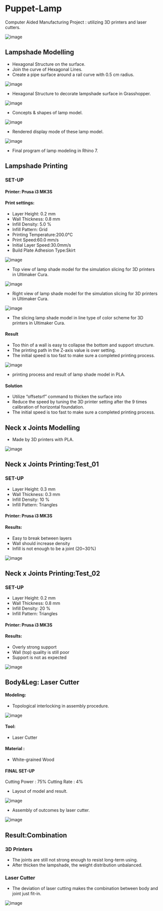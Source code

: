 # Puppet-Lamp
Computer Aided Manufacturing Project : utilizing 3D printers and laser cutters.

![image](Structure.png)

## Lampshade Modelling

- Hexagonal Structure on the surface.
- Join the curve of Hexagonal Lines.
- Create a pipe surface around a rail curve with 0.5 cm radius.

![image](Grasshopper_Hexagonal_Structure.png)

- Hexagonal Structure to decorate lampshade surface in Grasshopper.

![image](Concepts.png)

- Concepts & shapes of lamp model.

![image](Rendered_mode.png)

- Rendered display mode of these lamp model.

![image](Final_Program.png)

- Final program of lamp modeling in Rhino 7.


## Lampshade Printing
### SET-UP

#### Printer: Prusa i3 MK3S
#### Print settings:

- Layer Height: 0.2 mm
- Wall Thickness: 0.8 mm
- Infill Density: 5.0 %
- Infill Pattern: Grid
- Printing Temperature:200.0°C
- Print Speed:60.0 mm/s
- Initial Layer Speed:30.0mm/s
- Build Plate Adhesion Type:Skirt

![image](topview.png) 

- Top view of lamp shade model for the simulation slicing for 3D printers in Ultimaker Cura.

![image](rightview.png)

- Right view of lamp shade model for the simulation slicing for 3D printers in Ultimaker Cura.

![image](line_type.png)

- The slicing lamp shade model in line type of color scheme for 3D printers in Ultimaker Cura.

#### Result
- Too thin of a wall is easy to collapse the bottom and support structure.
- The printing path in the Z-axis value is over setting.
- The initial speed is too fast to make sure a completed printing process.

![image](printing_result.png)

- printing process and result of lamp shade model in PLA.

#### Solution
- Utilize “offsetsrf” command to thicken the surface into 
- Reduce the speed by tuning the 3D printer setting after the 9 times calibration of horizontal foundation.
- The initial speed is too fast to make sure a completed printing process.

## Neck x Joints Modelling
- Made by 3D printers with PLA.

![image](neck_and_joints.png)

## Neck x Joints Printing:Test_01
### SET-UP
- Layer Height: 0.3 mm
- Wall Thickness: 0.3 mm
- Infill Density: 10 %
- Infill Pattern: Triangles

#### Printer: Prusa i3 MK3S
#### Results:
- Easy to break between layers
- Wall should increase density
- Infill is not enough to be a joint (20~30%)

![image](test01.png)

## Neck x Joints Printing:Test_02
### SET-UP
- Layer Height: 0.2 mm
- Wall Thickness: 0.8 mm
- Infill Density: 20 %
- Infill Pattern: Triangles

#### Printer: Prusa i3 MK3S
#### Results:
- Overly strong support
- Wall (top) quality is still poor
- Support is not as expected

![image](test02.png)


## Body&Leg: Laser Cutter
#### Modeling:
- Topological interlocking in assembly procedure.

![image](Body_lasercutter.png)

#### Tool:
- Laser Cutter
#### Material : 
- White-grained Wood
#### FINAL SET-UP
Cutting Power : 75%
Cutting Rate : 4%

- Layout of model and result.

![image](Body_lasercutter.png)

- Assembly of outcomes by laser cutter.

![image](Body_lasercutter.png)

## Result:Combination 

### 3D Printers
- The joints are still not strong enough to resist long-term using.
- After thicken the lampshade, the weight distribution unbalanced.

### Laser Cutter
- The deviation of laser cutting makes the combination between body and joint just fit-in.

![image](Result_Combination.png)
